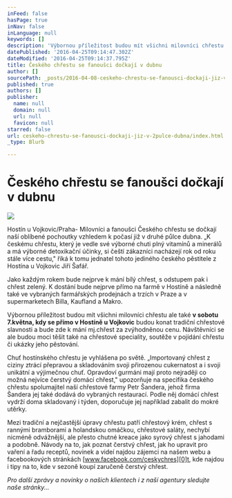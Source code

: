 ```yaml
---
inFeed: false
hasPage: true
inNav: false
inLanguage: null
keywords: []
description: 'Výbornou příležitost budou mít všichni milovníci chřestu ale také v sobotu 7.května, kdy se přímo v Hostíně u Vojkovic budou konat tradiční chřestové slavnosti a bude zde k mání mj.chřest za zvýhodněnou cenu. Návštěvníci se ale budou moci těšit také na chřestové speciality, soutěže v pojídání chřestu či ukázky jeho pěstování.'
datePublished: '2016-04-25T09:14:47.302Z'
dateModified: '2016-04-25T09:14:37.795Z'
title: Českého chřestu se fanoušci dočkají v dubnu
author: []
sourcePath: _posts/2016-04-08-ceskeho-chrestu-se-fanousci-dockaji-jiz-v-2pulce-dubna.md
published: true
authors: []
publisher:
  name: null
  domain: null
  url: null
  favicon: null
starred: false
url: ceskeho-chrestu-se-fanousci-dockaji-jiz-v-2pulce-dubna/index.html
_type: Blurb

---
```

# Českého chřestu se fanoušci dočkají v dubnu
![](https://the-grid-user-content.s3-us-west-2.amazonaws.com/3b8ef5cd-3b2f-4e79-b2b9-77884f8ced0e.jpg)

Hostín u Vojkovic/Praha- Milovníci a fanoušci Českého chřestu se dočkají naší oblíbené pochoutky vzhledem k počasí již v druhé půlce dubna. „K českému chřestu, který je vedle své výborné chuti plný vitamínů a minerálů a má výborné detoxikační účinky, si čeští zákazníci nacházejí rok od roku stále více cestu," říká k tomu jednatel tohoto jediného českého pěstitele z Hostína u Vojkovic Jiří Šafář.

Jako každým rokem bude nejprve k mání bílý chřest, s odstupem pak i chřest zelený. K dostání bude nejprve přímo na farmě v Hostíně a následně také ve vybraných farmářských prodejnách a trzích v Praze a v supermarketech Billa, Kaufland a Makro.

Výbornou příležitost budou mít všichni milovníci chřestu ale také **v sobotu 7.května, kdy se přímo v Hostíně u Vojkovic** budou konat tradiční chřestové slavnosti a bude zde k mání mj.chřest za zvýhodněnou cenu. Návštěvníci se ale budou moci těšit také na chřestové speciality, soutěže v pojídání chřestu či ukázky jeho pěstování.

Chuť hostínského chřestu je vyhlášena po světě. „Importovaný chřest z ciziny ztrácí přepravou a skladováním svoji přirozenou cukernatost a i svoji unikátní a výjimečnou chuť. Opravdoví gurmáni mají proto nejraději co možná nejvíce čerstvý domácí chřest," upozorňuje na specifika českého chřestu spolumajitel naší chřestové farmy Petr Šandera, jehož firma Šandera jej také dodává do vybraných restaurací. Podle něj domácí chřest vydrží doma skladovaný i týden, doporučuje jej například zabalit do mokré utěrky.

Mezi tradiční a nejčastější úpravy chřestu patří chřestový krém, chřest s rannými bramborami a holandskou omáčkou, chřestové saláty, nechybí nicméně odvážnější, ale přesto chutné kreace jako syrový chřest s jahodami a podobně. Návody na to, jak poznat čerstvý chřest, jak ho upravit pro vaření a řadu receptů, novinek a videí najdou zájemci na našem webu a facebookových stránkách [www.facebook.com/ceskychres][0]t, kde najdou i tipy na to, kde v sezoně koupí zaručeně čerstvý chřest.

_Pro další zprávy a novinky o našich klientech i z naší agentury sledujte naše stránky..._

[0]: http://www.facebook.com/ceskychres